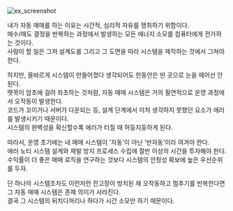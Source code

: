 ![ex_screenshot](https://k.kakaocdn.net/dn/bKkajZ/btqvWfABMCP/DRrRcmNDNJ9bS0XB3FeQ0K/img.jpg)

내가 자동 매매를 하는 이유는 시간적, 심리적 자유를 쟁취하기 위함이다.  
매수/매도 결정을 반복하는 과정에서 발생하는 모든 에너지 소모를 컴퓨터에게 전가하는 것이다.  
사람이 할 일은 그저 설계도를 그리고 그 도면을 따라 시스템을 제작하는 것에서 그쳐야 한다.
  

하지만, 올바르게 시스템이 만들어졌다 생각되어도 한동안은 딴 곳으로 눈을 떼어선 안 된다.  
뗏목이 암초에 걸려 좌초하는 것처럼, 자동 매매 시스템은 거의 필연적으로 운영 과정에서 오작동이 발생한다.  
코드가 꼬이거나 서버가 다운되는 등, 설계 단계에서 미처 생각하지 못했던 요소가 에러를 발생시키기 때문이다.  
시스템의 완벽성을 확신할수록 에러가 터질 때 허둥지둥하게 된다.


따라서, 운영 초기에는 내 매매 시스템이 '자동'이 아닌 '반자동'이라 여겨야 한다.  
에러 노티 시스템 설계와 재발 방지 프로세스 수립에 절반 이상의 시간을 투자해야 한다.  
수익률이 더 좋은 매매 로직을 연구하는 것보다 시스템의 안정성 확보에 높은 우선순위를 두자.  


단 하나의 시스템조차도 이런저런 잔고장이 방치된 채 오작동하고 멈추기를 반복한다면  
그 자동 매매 시스템은 존재 의미가 사라진다.  
결국 그 시스템의 뒤치다꺼리나 하다가 시간 소모만 하기 때문이다.  
